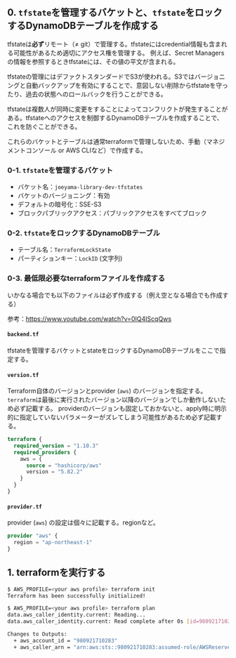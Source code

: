 ## 0. `tfstate`を管理するバケットと、`tfstate`をロックするDynamoDBテーブルを作成する

tfstateは**必ず**リモート（≠ git）で管理する。tfstateにはcredential情報も含まれる可能性があるため適切にアクセス権を管理する。
例えば、Secret Managersの情報を参照するときtfstateには、その値の平文が含まれる。

tfstateの管理にはデファクトスタンダードでS3が使われる。S3ではバージョニングと自動バックアップを有効にすることで、意図しない削除からtfstateを守ったり、過去の状態へのロールバックを行うことができる。

tfstateは複数人が同時に変更をすることによってコンフリクトが発生することがある。tfstateへのアクセスを制御するDynamoDBテーブルを作成することで、これを防ぐことができる。

これらのバケットとテーブルは通常terraformで管理しないため、手動（マネジメントコンソール or AWS CLIなど）で作成する。

### 0-1. `tfstate`を管理するバケット

- バケット名：`joeyama-library-dev-tfstates`
- バケットのバージョニング：有効
- デフォルトの暗号化：SSE-S3
- ブロックパブリックアクセス：パブリックアクセスをすべてブロック

### 0-2. `tfstate`をロックするDynamoDBテーブル

- テーブル名：`TerraformLockState`
- パーティションキー：`LockID` (文字列)

### 0-3. 最低限必要なterraformファイルを作成する

いかなる場合でも以下のファイルは必ず作成する（例え空となる場合でも作成する）

参考：https://www.youtube.com/watch?v=0IQ4IScqQws

#### `backend.tf`

tfstateを管理するバケットとstateをロックするDynamoDBテーブルをここで指定する。

#### `version.tf`

Terraform自体のバージョンとprovider (`aws`) のバージョンを指定する。`terraform`は最後に実行されたバージョン以降のバージョンでしか動作しないため必ず記載する。
providerのバージョンも固定しておかないと、apply時に明示的に指定していないパラメーターがズレてしまう可能性があるため必ず記載する。

```terraform
terraform {
  required_version = "1.10.3"
  required_providers {
    aws = { 
      source = "hashicorp/aws"
      version = "5.82.2"
    }
  }
}
```

#### `provider.tf`

provider (`aws`) の設定は個々に記載する。regionなど。

```terraform
provider "aws" {
  region = "ap-northeast-1"
}
```

## 1. terraformを実行する

```bash
$ AWS_PROFILE=<your aws profile> terraform init
Terraform has been successfully initialized!
```

```bash
$ AWS_PROFILE=<your aws profile> terraform plan
data.aws_caller_identity.current: Reading...
data.aws_caller_identity.current: Read complete after 0s [id=980921710283]

Changes to Outputs:
  + aws_account_id = "980921710283"
  + aws_caller_arn = "arn:aws:sts::980921710283:assumed-role/AWSReservedSSO_AWSAdministratorAccess_a3dd3dd6f5674cfc/aws.jyamane+library@gmail.com"
```


